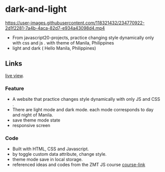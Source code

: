 # dark-and-light

https://user-images.githubusercontent.com/118321432/234770922-2d1f2281-7a4b-4aca-82d7-e934a43098d4.mp4
* From javascript20-projects, practice changing style dynamically only with css and js . with theme of Manila, Philippines
* light and dark ( Hello Manila, Philippines)

## Links

[live view](https://macaraigmariongithub.github.io/dark-and-light/).

### Feature

* A website that practice changes style dynamically with only JS and CSS .
* There are light mode and dark mode. each mode corresponds to day and night of Manila.
* save theme mode state
* responsive screen

### Code
* Built with HTML, CSS and Javascript.
* by toggle custom data attribute, change style.
* theme mode save in local storage.
* referenced ideas and codes from the ZMT JS course [course-link](https://zerotomastery.io/courses/javascript-projects/)




